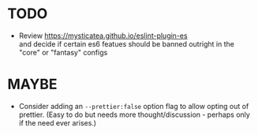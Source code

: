 # TODO

- Review https://mysticatea.github.io/eslint-plugin-es  
  and decide if certain es6 featues should be banned outright in the "core" or
  "fantasy" configs

# MAYBE

- Consider adding an `--prettier:false` option flag to allow opting out of
  prettier. (Easy to do but needs more thought/discussion - perhaps only if
  the need ever arises.)
